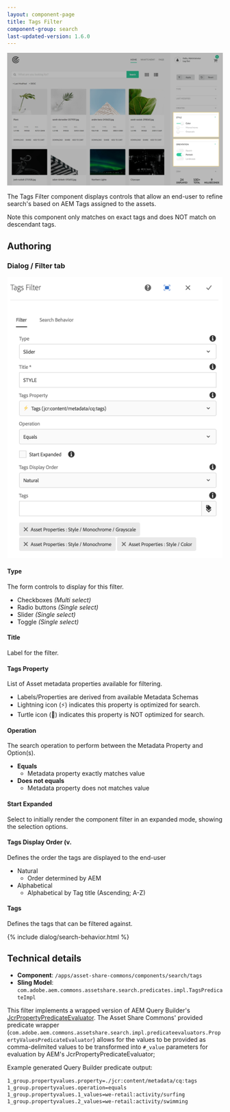 ```yaml
---
layout: component-page
title: Tags Filter
component-group: search
last-updated-version: 1.6.0
---
```


![Tags filter component](./images/main.png)

The Tags Filter component displays controls that allow an end-user to refine search's based on AEM Tags assigned to the assets.

Note this component only matches on exact tags and does NOT match on descendant tags.

## Authoring

### Dialog / Filter tab
 
 ![Tags filter dialog](./images/dialog-filter.png)
 
#### Type

The form controls to display for this filter.

  * Checkboxes _(Multi select)_
  * Radio buttons _(Single select)_
  * Slider _(Single select)_
  * Toggle _(Single select)_

#### Title

Label for the filter.

#### Tags Property

List of Asset metadata properties available for filtering.

  * Labels/Properties are derived from available Metadata Schemas
  * Lightning icon (⚡) indicates this property is optimized for search.
  * Turtle icon (🐢) indicates this property is NOT optimized for search.
  
#### Operation

The search operation to perform between the Metadata Property and Option(s).
 
  * **Equals**
      * Metadata property exactly matches value
  * **Does not equals**
      * Metadata property does not matches value

#### Start Expanded      
  
Select to initially render the component filter in an expanded mode, showing the selection options.

#### Tags Display Order (v.

Defines the order the tags are displayed to the end-user

* Natural
    * Order determined by AEM
* Alphabetical
    * Alphabetical by Tag title (Ascending; A-Z)


#### Tags

Defines the tags that can be filtered against.

{% include dialog/search-behavior.html %}

## Technical details

* **Component**: `/apps/asset-share-commons/components/search/tags`
* **Sling Model**: `com.adobe.aem.commons.assetshare.search.predicates.impl.TagsPredicateImpl`

This filter implements a wrapped version of AEM Query Builder's [JcrPropertyPredicateEvaluator](https://docs.adobe.com/docs/en/aem/6-3/develop/ref/javadoc/com/day/cq/search/eval/JcrPropertyPredicateEvaluator.html). 
The Asset Share Commons' provided predicate wrapper (`com.adobe.aem.commons.assetshare.search.impl.predicateevaluators.PropertyValuesPredicateEvaluator`) allows for the values to be provided as comma-delimited values to be transformed into `#_value` parameters for evaluation by AEM's JcrPropertyPredicateEvaluator; 

Example generated Query Builder predicate output: 

```
1_group.propertyvalues.property=./jcr:content/metadata/cq:tags
1_group.propertyvalues.operation=equals
1_group.propertyvalues.1_values=we-retail:activity/surfing
1_group.propertyvalues.2_values=we-retail:activity/swimming
```      


